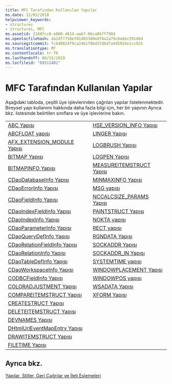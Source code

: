 ```yaml
---
title: MFC Tarafından Kullanılan Yapılar
ms.date: 12/03/2018
helpviewer_keywords:
- structures
- structures, MFC
ms.assetid: 2168fcc6-e800-4814-aabf-0bca86ff790d
ms.openlocfilehash: da2df7758ef01d03380e8f8a2a79c8adec591d6d
ms.sourcegitcommit: fcb48824f9ca24b1f8bd37d647a4d592de1cc925
ms.translationtype: MT
ms.contentlocale: tr-TR
ms.lasthandoff: 08/15/2019
ms.locfileid: "69511401"
---
```

# <a name="structures-used-by-mfc"></a>MFC Tarafından Kullanılan Yapılar

Aşağıdaki tabloda, çeşitli üye işlevlerinden çağrılan yapılar listelenmektedir. Bireysel yapı kullanımı hakkında daha fazla bilgi için, her bir yapının Ayrıca bkz. listesinde belirtilen sınıflara ve üye işlevlerine bakın.

|||
|-|-|
|[ABC Yapısı](/windows/win32/api/wingdi/ns-wingdi-abc)|[HSE_VERSION_INFO Yapısı](../../mfc/reference/hse-version-info-structure.md)|
|[ABCFLOAT yapısı](/windows/win32/api/wingdi/ns-wingdi-abcfloat)|[LINGER Yapısı](/windows/win32/api/winsock/ns-winsock-linger)|
|[AFX_EXTENSION_MODULE Yapısı](../../mfc/reference/afx-extension-module-structure.md)|[LOGBRUSH Yapısı](/windows/win32/api/wingdi/ns-wingdi-logbrush)|
|[BITMAP Yapısı](/windows/win32/api/wingdi/ns-wingdi-bitmap)|[LOGPEN Yapısı](/windows/win32/api/Wingdi/ns-wingdi-logpen)|
|[BITMAPINFO Yapısı](/windows/win32/api/wingdi/ns-wingdi-bitmapinfo)|[MEASUREITEMSTRUCT Yapısı](/windows/win32/api/winuser/ns-winuser-measureitemstruct)|
|[CDaoDatabaseInfo Yapısı](../../mfc/reference/cdaodatabaseinfo-structure.md)|[MINMAXINFO Yapısı](/windows/win32/api/winuser/ns-winuser-minmaxinfo)|
|[CDaoErrorInfo Yapısı](../../mfc/reference/cdaoerrorinfo-structure.md)|[MSG yapısı](/windows/win32/api/winuser/ns-winuser-msg)|
|[CDaoFieldInfo Yapısı](../../mfc/reference/cdaofieldinfo-structure.md)|[NCCALCSIZE_PARAMS Yapısı](/windows/win32/api/winuser/ns-winuser-nccalcsize_params)|
|[CDaoIndexFieldInfo Yapısı](../../mfc/reference/cdaoindexfieldinfo-structure.md)|[PAINTSTRUCT Yapısı](/windows/win32/api/winuser/ns-winuser-paintstruct)|
|[CDaoIndexInfo Yapısı](../../mfc/reference/cdaoindexinfo-structure.md)|[NOKTA yapısı](/windows/win32/api/windef/ns-windef-point)|
|[CDaoParameterInfo Yapısı](../../mfc/reference/cdaoparameterinfo-structure.md)|[RECT yapısı](/windows/win32/api/windef/ns-windef-rect)|
|[CDaoQueryDefInfo Yapısı](../../mfc/reference/cdaoquerydefinfo-structure.md)|[RGNDATA Yapısı](/windows/win32/api/wingdi/ns-wingdi-rgndatw)|
|[CDaoRelationFieldInfo Yapısı](../../mfc/reference/cdaorelationfieldinfo-structure.md)|[SOCKADDR Yapısı](/windows/win32/winsock/sockaddr-2)|
|[CDaoRelationInfo Yapısı](../../mfc/reference/cdaorelationinfo-structure.md)|[SOCKADDR_IN Yapısı](/windows/win32/winsock/sockaddr-2)|
|[CDaoTableDefInfo Yapısı](../../mfc/reference/cdaotabledefinfo-structure.md)|[SYSTEMTIME yapısı](/windows/win32/api/minwinbase/ns-minwinbase-systemtime)
|[CDaoWorkspaceInfo Yapısı](../../mfc/reference/cdaoworkspaceinfo-structure.md)|[WINDOWPLACEMENT Yapısı](/windows/win32/api/winuser/ns-winuser-windowplacement)|
|[CODBCFieldInfo Yapısı](../../mfc/reference/codbcfieldinfo-structure.md)|[WINDOWPOS yapısı](/windows/win32/api/winuser/ns-winuser-windowpos)
|[COLORADJUSTMENT Yapısı](/windows/win32/api/wingdi/ns-wingdi-coloradjustment)|[WSADATA Yapısı](/windows/win32/api/winsock2/ns-winsock2-wsadatw)|
|[COMPAREITEMSTRUCT Yapısı](/windows/win32/api/winuser/ns-winuser-compareitemstruct)|[XFORM Yapısı](/windows/win32/api/wingdi/ns-wingdi-xform)|
|[CREATESTRUCT Yapısı](/windows/win32/api/winuser/ns-winuser-createstructw)||
|[DELETEITEMSTRUCT Yapısı](/windows/win32/api/winuser/ns-winuser-deleteitemstruct)||
|[DEVNAMES Yapısı](/windows/win32/api/commdlg/ns-commdlg-devnames)||
|[DHtmlUrlEventMapEntry Yapısı](../../mfc/reference/dhtmlurleventmapentry-structure.md)||
|[DRAWITEMSTRUCT Yapısı](/windows/win32/api/winuser/ns-winuser-drawitemstruct)||
|[FILETIME Yapısı](/windows/win32/api/minwinbase/ns-minwinbase-filetime)||

## <a name="see-also"></a>Ayrıca bkz.

[Yapılar, Stiller, Geri Çağrılar ve İleti Eşlemeleri](../../mfc/reference/structures-styles-callbacks-and-message-maps.md)
